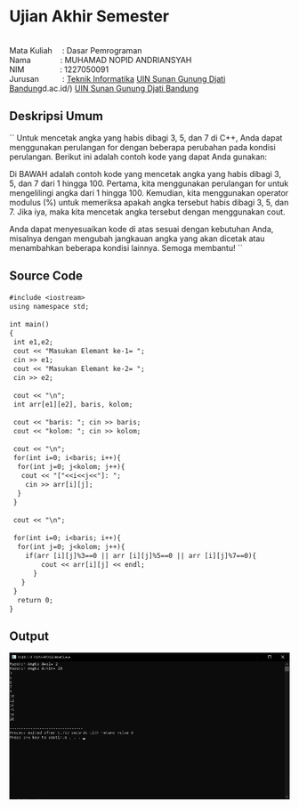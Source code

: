 # Ujian Akhir Semester 
<br>Mata Kuliah&ensp;&ensp; : Dasar Pemrograman
<br>Nama&ensp;&ensp;&ensp;&ensp;&ensp;&ensp;&ensp;&nbsp;: MUHAMAD NOPID ANDRIANSYAH
<br>NIM&emsp;&emsp;&emsp;&emsp;&nbsp; : 1227050091
<br>Jurusan&emsp;&emsp;&emsp;: [Teknik Informatika](http://if.uinsgd.ac.id/) [UIN Sunan Gunung Djati Bandung](https://uinsgd.ac.id/)d.ac.id/) [UIN Sunan Gunung Djati Bandung](https://uinsgd.ac.id/) 

## Deskripsi Umum
``
Untuk mencetak angka yang habis dibagi 3, 5, dan 7 di C++, Anda dapat menggunakan perulangan for dengan beberapa perubahan pada kondisi perulangan. Berikut ini adalah contoh kode yang dapat Anda gunakan:

Di BAWAH adalah contoh kode yang mencetak angka yang habis dibagi 3, 5, dan 7 dari 1 hingga 100. Pertama, kita menggunakan perulangan for untuk mengelilingi angka dari 1 hingga 100. Kemudian, kita menggunakan operator modulus (%) untuk memeriksa apakah angka tersebut habis dibagi 3, 5, dan 7. Jika iya, maka kita mencetak angka tersebut dengan menggunakan cout.

Anda dapat menyesuaikan kode di atas sesuai dengan kebutuhan Anda, misalnya dengan mengubah jangkauan angka yang akan dicetak atau menambahkan beberapa kondisi lainnya. Semoga membantu!
``
## Source Code
```
#include <iostream>
using namespace std;

int main()
{
 int e1,e2;
 cout << "Masukan Elemant ke-1= ";
 cin >> e1;
 cout << "Masukan Elemant ke-2= ";
 cin >> e2;
	
 cout << "\n";
 int arr[e1][e2], baris, kolom;
 
 cout << "baris: "; cin >> baris;
 cout << "kolom: "; cin >> kolom;
 
 cout << "\n";
 for(int i=0; i<baris; i++){
  for(int j=0; j<kolom; j++){
   cout << "["<<i<<j<<"]: ";
   	cin >> arr[i][j];
  }
 }
 
 cout << "\n";
 
 for(int i=0; i<baris; i++){
  for(int j=0; j<kolom; j++){
  	if(arr [i][j]%3==0 || arr [i][j]%5==0 || arr [i][j]%7==0){
  		cout << arr[i][j] << endl;
	  }
   }
 }
  return 0;
}
```
## Output

<img src="output1.2.png">

